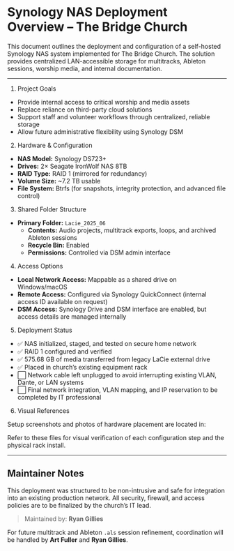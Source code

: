 # Synology NAS Deployment Overview – The Bridge Church

This document outlines the deployment and configuration of a self-hosted Synology NAS system implemented for The Bridge Church. The solution provides centralized LAN-accessible storage for multitracks, Ableton sessions, worship media, and internal documentation.

---


1. Project Goals

- Provide internal access to critical worship and media assets
- Replace reliance on third-party cloud solutions
- Support staff and volunteer workflows through centralized, reliable storage
- Allow future administrative flexibility using Synology DSM


2. Hardware & Configuration

- **NAS Model:** Synology DS723+
- **Drives:** 2× Seagate IronWolf NAS 8TB
- **RAID Type:** RAID 1 (mirrored for redundancy)
- **Volume Size:** ~7.2 TB usable
- **File System:** Btrfs (for snapshots, integrity protection, and advanced file control)


3. Shared Folder Structure

- **Primary Folder:** `Lacie_2025_06`
  - **Contents:** Audio projects, multitrack exports, loops, and archived Ableton sessions
  - **Recycle Bin:** Enabled
  - **Permissions:** Controlled via DSM admin interface


4. Access Options

- **Local Network Access:** Mappable as a shared drive on Windows/macOS
- **Remote Access:** Configured via Synology QuickConnect (internal access ID available on request)
- **DSM Access:** Synology Drive and DSM interface are enabled, but access details are managed internally



5. Deployment Status

- ✅ NAS initialized, staged, and tested on secure home network
- ✅ RAID 1 configured and verified
- ✅ 575.68 GB of media transferred from legacy LaCie external drive
- ✅ Placed in church’s existing equipment rack
- ⬜ Network cable left unplugged to avoid interrupting existing VLAN, Dante, or LAN systems
- ⬜ Final network integration, VLAN mapping, and IP reservation to be completed by IT professional


6. Visual References

Setup screenshots and photos of hardware placement are located in:


Refer to these files for visual verification of each configuration step and the physical rack install.

---

## Maintainer Notes

This deployment was structured to be non-intrusive and safe for integration into an existing production network. All security, firewall, and access policies are to be finalized by the church’s IT lead.

> Maintained by: **Ryan Gillies**

For future multitrack and Ableton `.als` session refinement, coordination will be handled by **Art Fuller** and **Ryan Gillies**.

